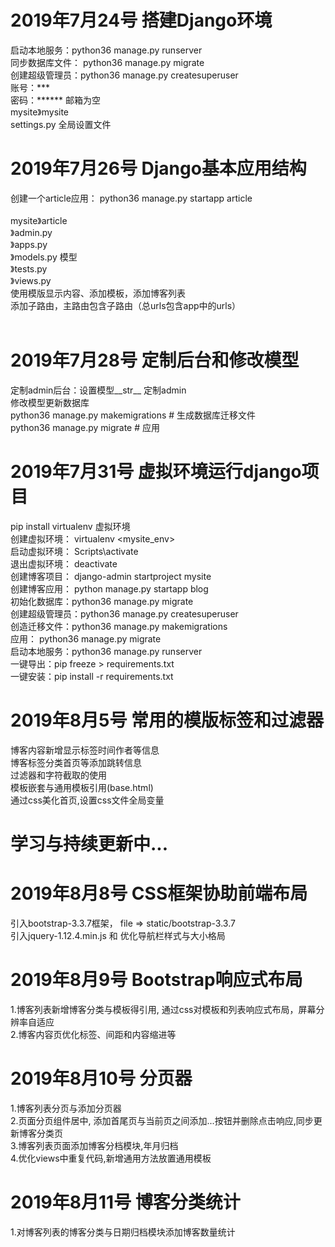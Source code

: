 # 2019年7月24号 搭建Django环境<br>
启动本地服务：python36 manage.py runserver<br>
同步数据库文件： python36 manage.py migrate<br>
创建超级管理员：python36 manage.py createsuperuser<br>
账号：***      
密码：******
邮箱为空<br>
mysite》mysite<br>
        settings.py   全局设置文件<br>

# 2019年7月26号 Django基本应用结构<br>
创建一个article应用： python36 manage.py startapp article<br>  
mysite》article<br>
      》admin.py<br>
      》apps.py<br>
      》models.py   模型<br>
      》tests.py<br>
      》views.py<br>
使用模版显示内容、添加模板，添加博客列表<br>
添加子路由，主路由包含子路由（总urls包含app中的urls）<br>
<br>
# 2019年7月28号 定制后台和修改模型<br>
定制admin后台：设置模型__str__  定制admin<br>
修改模型更新数据库<br>
            python36 manage.py makemigrations           # 生成数据库迁移文件<br>
            python36 manage.py migrate                  # 应用<br>
# 2019年7月31号 虚拟环境运行django项目<br>
pip install virtualenv 虚拟环境<br>
创建虚拟环境： virtualenv <mysite_env><br>
启动虚拟环境： Scripts\activate<br>
退出虚拟环境： deactivate<br>
创建博客项目： django-admin startproject mysite<br>
创建博客应用： python manage.py startapp blog<br>
初始化数据库：python36 manage.py migrate<br>
创建超级管理员：python36 manage.py createsuperuser<br>
创造迁移文件：python36 manage.py makemigrations<br>
应用： python36 manage.py migrate<br>
启动本地服务：python36 manage.py runserver<br>
一键导出：pip freeze > requirements.txt<br>
一键安装：pip install -r requirements.txt<br>
# 2019年8月5号 常用的模版标签和过滤器<br>
博客内容新增显示标签时间作者等信息<br>
博客标签分类首页等添加跳转信息<br>
过滤器和字符截取的使用<br>
模板嵌套与通用模板引用(base.html)<br>
通过css美化首页,设置css文件全局变量<br>
# 学习与持续更新中...
# 2019年8月8号  CSS框架协助前端布局<br>
引入bootstrap-3.3.7框架， file => static/bootstrap-3.3.7<br>
引入jquery-1.12.4.min.js 和 优化导航栏样式与大小格局<br>
# 2019年8月9号 Bootstrap响应式布局<br>
1.博客列表新增博客分类与模板得引用, 通过css对模板和列表响应式布局，屏幕分辨率自适应<br>
2.博客内容页优化标签、间距和内容缩进等<br>
# 2019年8月10号 分页器<br>
1.博客列表分页与添加分页器<br>
2.页面分页组件居中, 添加首尾页与当前页之间添加...按钮并删除点击响应,同步更新博客分类页<br>
3.博客列表页面添加博客分档模块,年月归档<br>
4.优化views中重复代码,新增通用方法放置通用模板<br>
# 2019年8月11号 博客分类统计<br>
1.对博客列表的博客分类与日期归档模块添加博客数量统计<br>
